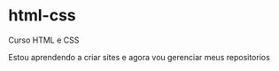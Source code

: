 # html-css
 Curso HTML e CSS

Estou aprendendo a criar sites e agora vou gerenciar meus
 repositorios